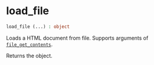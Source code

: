 # load_file

```php
load_file (...) : object
```

Loads a HTML document from file. Supports arguments of [`file_get_contents`](https://php.net/manual/en/function.file-get-contents.php).

Returns the object.